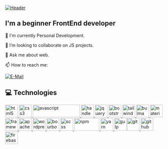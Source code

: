 [![Header](https://github.com/mihai6398/mihai6398/blob/main/assets/header-gif.gif)](#)

## I'm a beginner FrontEnd developer

🔭 I'm currently Personal Development.

👯 I’m looking to collaborate on JS projects.

💬 Ask me about web.

📫 How to reach me:

[![E-Mail](https://img.shields.io/badge/--email?label=E-mail&logo=Gmail&style=social)](mailto:mihai6398@gmail.com)
## :computer: Technologies
<p align="center">

<a href="https://www.w3.org/html/" target="_blank"> <img src="https://www.vectorlogo.zone/logos/w3_html5/w3_html5-icon.svg" alt="html5" width="40" height="40"/></a><a href="https://www.w3schools.com/css/" target="_blank"> <img src="https://cdn.svgporn.com/logos/css-3.svg" alt="css3" width="40" height="40"/> </a> <a href="https://developer.mozilla.org/en-US/docs/Web/JavaScript" target="_blank"> <img src="https://www.vectorlogo.zone/logos/javascript/javascript-horizontal.svg" alt="javascript" width="150" height="40"/> <a href="https://handlebarsjs.com/" target="_blank"> <img src="https://www.vectorlogo.zone/logos/handlebarsjs/handlebarsjs-icon.svg" alt="handlebars" width="40" height="40"/> </a> <a href="https://jquery.com/" target="_blank"> <img src="https://www.vectorlogo.zone/logos/jquery/jquery-icon.svg" alt="jquery" width="40" height="40"/></a><a href="https://getbootstrap.com/" target="_blank"> <img src="https://www.vectorlogo.zone/logos/getbootstrap/getbootstrap-icon.svg" alt="bootstrap" width="40" height="40"/></a><a href="https://tailwindcss.com/" target="_blank"> <img src="https://www.vectorlogo.zone/logos/tailwindcss/tailwindcss-icon.svg" alt="tailwind" width="40" height="40"/></a><a href="https://bulma.io/" target="_blank"> <img src="https://cdn.svgporn.com/logos/bulma.svg" alt="bulma" width="40" height="40"/></a><a href="https://materializecss.com/" target="_blank"> <img src="https://cdn.svgporn.com/logos/materializecss.svg" alt="materializecss" width="40" height="40"/></a><a href="https://framework7.io/" target="_blank"> <img src="https://cdn.svgporn.com/logos/framework7.svg" alt="framework7" width="40" height="40"/></a><a href="https://cordova.apache.org/" target="_blank"> <img src="https://www.vectorlogo.zone/logos/apache_cordova/apache_cordova-icon.svg" alt="apachecordova" width="40" height="40"/></a><a href="https://wordpress.org/" target="_blank"> <img src="https://www.vectorlogo.zone/logos/wordpress/wordpress-icon.svg" alt="wordpress" width="40" height="40"/></a><a href="https://www.bourbon.io/" target="_blank"> <img src="https://cdn.svgporn.com/logos/bourbon.svg" alt="bourbon" width="40" height="40"/></a><a href="https://sass-lang.com/" target="_blank"> <img src="https://www.vectorlogo.zone/logos/sass-lang/sass-lang-icon.svg" alt="scss" width="40" height="40"/></a><a href="https://www.npmjs.com/" target="_blank"> <img src="https://www.vectorlogo.zone/logos/npmjs/npmjs-ar21.svg" alt="npm" width="80" height="40"/></a><a href="https://yarnpkg.com/" target="_blank"> <img src="https://www.vectorlogo.zone/logos/yarnpkg/yarnpkg-icon.svg" alt="yarn" width="40" height="40"/></a><a href="https://gulpjs.com/" target="_blank"> <img src="https://img.icons8.com/win10/E74C3C/gulp.png" alt="gulp" width="40" height="40"/></a><img src="https://www.vectorlogo.zone/logos/git-scm/git-scm-icon.svg" alt="git" width="40" height="40"/></a><a href="https://github.com/" target="_blank"> <img src="https://www.vectorlogo.zone/logos/github/github-tile.svg" alt="github" width="40" height="40"/></a><a href="https://firebase.google.com/" target="_blank"> <img src="https://www.vectorlogo.zone/logos/firebase/firebase-icon.svg" alt="firebase" width="40" height="40"/></a>
</p>
